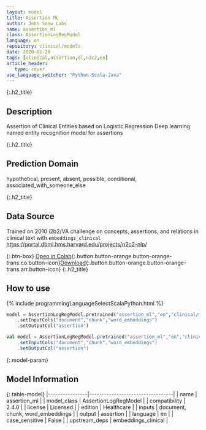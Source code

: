 ```yaml
---
layout: model
title: Assertion ML
author: John Snow Labs
name: assertion_ml
class: AssertionLogRegModel
language: en
repository: clinical/models
date: 2020-01-28
tags: [clinical,assertion,dl,n2c2,en]
article_header:
   type: cover
use_language_switcher: "Python-Scala-Java"
---
```


{:.h2_title}
## Description
Assertion of Clinical Entities based on Logistic Regression
Deep learning named entity recognition model for assertions 

{:.h2_title}
## Prediction Domain
hypothetical, present, absent, possible, conditional, associated_with_someone_else

{:.h2_title}
## Data Source
Trained on 2010 i2b2/VA challenge on concepts, assertions, and relations in clinical text with `embeddings_clinical`
https://portal.dbmi.hms.harvard.edu/projects/n2c2-nlp/

{:.btn-box}
[Open in Colab](https://github.com/JohnSnowLabs/spark-nlp-workshop/blob/master/tutorials/Certification_Trainings/Healthcare/2.Clinical_Assertion_Model.ipynb){:.button.button-orange.button-orange-trans.co.button-icon}[Download](https://s3.amazonaws.com/auxdata.johnsnowlabs.com/clinical/models/assertion_ml_en_2.4.0_2.4_1580237286004.zip){:.button.button-orange.button-orange-trans.arr.button-icon}
{:.h2_title}
## How to use 
<div class="tabs-box" markdown="1">

{% include programmingLanguageSelectScalaPython.html %}

```python
model = AssertionLogRegModel.pretrained("assertion_ml","en","clinical/models")
	.setInputCols("document","chunk","word_embeddings")
	.setOutputCol("assertion")
```

```scala
val model = AssertionLogRegModel.pretrained("assertion_ml","en","clinical/models")
	.setInputCols("document","chunk","word_embeddings")
	.setOutputCol("assertion")
```
</div>



{:.model-param}
## Model Information

{:.table-model}
|----------------|----------------------------------|
| name           | assertion_ml                     |
| model_class    | AssertionLogRegModel             |
| compatibility  | 2.4.0                            |
| license        | Licensed                         |
| edition        | Healthcare                       |
| inputs         | document, chunk, word_embeddings |
| output         | assertion                        |
| language       | en                               |
| case_sensitive | False                            |
| upstream_deps  | embeddings_clinical              |

